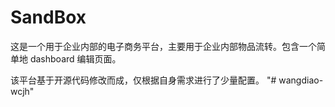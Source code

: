 # SandBox
这是一个用于企业内部的电子商务平台，主要用于企业内部物品流转。包含一个简单地 dashboard 编辑页面。

该平台基于开源代码修改而成，仅根据自身需求进行了少量配置。
"# wangdiao-wcjh" 
